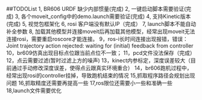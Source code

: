 ##TODOList
1, BR606 URDF 缺少内部惯量(完成)
2, 一键启动脚本需要验证(完成)
3, 各个moveit_config中的demo.launch需要验证(完成)
4, 支持Kinetic版本(完成)
5, 视觉包框架化
6, rosi 客户端没有默认IP（完成）
7, launch脚本不能自动补全参数
8, 加载其他模型并连接moveit后再加载其他模型，经常出现moveit无法连接rosi，需要重启roscore才能连接。
9，ros-i长时间连接出现报错，错误：Joint trajectory action rejected: waiting for (initial) feedback from controller
10，br609仿真出现目标点位跟当前点位不一致；
11，pcd文件没法保存（完成）
12，点云需要过滤(暂时过滤上方的噪声)
13，kinect内参标定，深度误差较大（目前通过手动修改深度误差，使得点云跟真实环境重合）
14，br606跑机过程中，经常出现rosi的controller挂掉，导致跑机结束的情况
15,抓取程序路径会规划出现问题
16,抓取精度还需要再提高一些
17,ros限位还需要小一些和准确一些
18,launch文件需要优化

